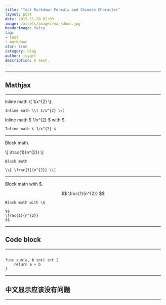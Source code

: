 ```yaml
---
title: "Test Markdown Formula and Chinese Character"
layout: post
date: 2019-11-20 01:00
image: /assets/images/markdown.jpg
headerImage: false
tag:
- test
- markdown
star: true
category: blog
author: jsyqrt
description: A test.
---
```


---

## Mathjax

---

Inline math \\( 1/x^{2} \\).

`Inline math \\( 1/x^{2} \\)`

Inline math $ 1/x^{2} $ with \$.

`Inline math $ 1/x^{2} $`

---

Block math.

\\[ \frac{1}{n^{2}} \\]

```text
Block math

\\[ \frac{1}{n^{2}} \\]
```

---

Block math with \$.

$$
\frac{1}{n^{2}}
$$

```text
Block math with \$

$$
\frac{1}{n^{2}}
$$
```

---

## Code block

---

```golang

func sum(a, b int) int {
    return a + b
}

```

---

## 中文显示应该没有问题

---
